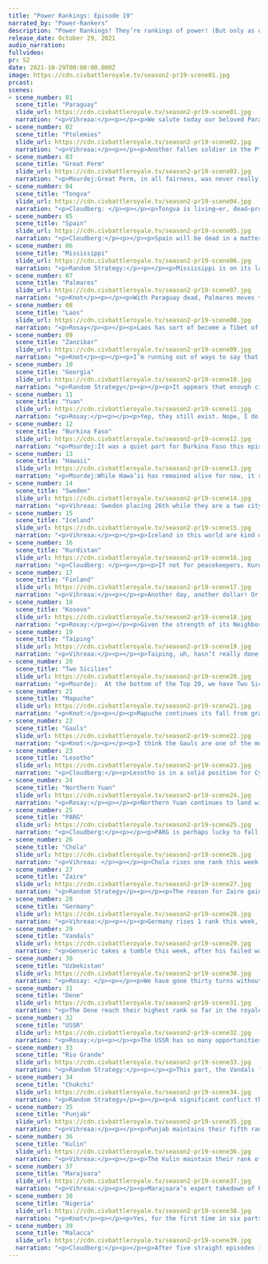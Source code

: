 ```yaml
---
title: "Power Rankings: Episode 19"
narrated_by: "Power-Rankers"
description: "Power Rankings! They’re rankings of power! (But only as of the instant of the end of the previous episode, as these are not meant to be future predictions!) Power Rankings!"
release_date: October 29, 2021
audio_narration:
fullvideo:
pr: S2
date: 2021-10-29T00:00:00.000Z
image: https://cdn.civbattleroyale.tv/season2-pr19-scene01.jpg
prcast:
scenes:
- scene_number: 01
  scene_title: "Paraguay"
  slide_url: https://cdn.civbattleroyale.tv/season2-pr19-scene01.jpg
  narration: "<p>Vihreaa:</p><p></p><p>We salute today our beloved Paraguay, NEVER thought to be the top prediction to win South America, following in the steps of Uruguay and Brazil. Unfortunately for them, a stagnant midgame prevented them from amassing the power necessary to win the continent. While they were NEVER among the strongest civs in South America for most of the game, Marajoara growing advantage finally broke the dam of peace between the two nations, and Paraguay quickly fell following the Marajoaran construction of Skynet. We salute you, Solano Lopez.</p>"
- scene_number: 02
  scene_title: "Ptolemies"
  slide_url: https://cdn.civbattleroyale.tv/season2-pr19-scene02.jpg
  narration: "<p>Vihreaa:</p><p></p><p>Another fallen soldier in the Ptolemies this week. Having a strong start to the game gave many people confidence that the Ptolemies could find their way to the top spot. While they remained a solid pick around 10th place for several parts, They were ultimately crippled by Nigeria deciding to roll over, with their technological superiority, the Ptolemies couldn’t do much of a thing. It is fortunate in itself that they lasted this long, as for the longest time their last city was surrounded by Nigerian units that just couldn’t capture cities. Silly AI! But alas, for we must say goodbye to the Ptolemies in the world, but we shall greet them again as they join us in the submarine.</p>"
- scene_number: 03
  scene_title: "Great Perm"
  slide_url: https://cdn.civbattleroyale.tv/season2-pr19-scene03.jpg
  narration: "<p>Msurdej:Great Perm, in all fairness, was never really that great. While the PR crew thought Stephen I had a chance, it became clear that Perm would be playing second banana to the USSR. Trapped between the Soviets and PARG, Great Perm could do little to break out. In the end, the Soviets killed them, and they’ll be one of those civs you’ll almost certainly forget was the CBR. So long Stephen, you mediocre master.</p>"
- scene_number: 04
  scene_title: "Tongva"
  slide_url: https://cdn.civbattleroyale.tv/season2-pr19-scene04.jpg
  narration: "<p>Cloudberg: </p><p></p><p>Tongva is living—er, dead—proof that no one south of about 14th place should get comfortable. After climbing to a record high of 24th place last episode, a sudden blitz by the Dene and the Chukchi saw Tongva’s mini-empire overrun in a matter of turns, with very little that Toypurina could do about it: privateers just can’t  stand up to advanced destroyers. Tongva therefore drops 12 ranks to a final placement of 36th, although credit where credit is due, they finished 11 ranks ahead of where we put them in part 0, and they surprised everyone by taking the capital of the Chinook, a civ which was initially considered much stronger. So at the end of the day, Toypurina does have something to be proud of.</p>"
- scene_number: 05
  scene_title: "Spain"
  slide_url: https://cdn.civbattleroyale.tv/season2-pr19-scene05.jpg
  narration: "<p>Cloudberg:</p><p></p><p>Spain will be dead in a matter of turns. Not even a miracle can save them at this point, because they will probably be dead before the Gauls even think about making peace. We’re so confident of this that we’ve put them ahead of the Mississippi, who are on one city with no hit points left. Now, watch us be completely wrong.</p>"
- scene_number: 06
  scene_title: "Mississippi"
  slide_url: https://cdn.civbattleroyale.tv/season2-pr19-scene06.jpg
  narration: "<p>Random Strategy:</p><p></p><p>Mississippi is on its last city, and it's in black health. Yet somehow they are not ranked last? How is this possible? The answer: the lost Paraguay Paratroopers Peacekeeping Patrol. Even though their homeland has been destroyed, they are still able to prevent the same fate from happening to Mississippi. Though among them is also a sussy imposter... If the presence of the imposter affects the cohesion of the group in any way then Mississippi will die immediately.</p>"
- scene_number: 07
  scene_title: "Palmares"
  slide_url: https://cdn.civbattleroyale.tv/season2-pr19-scene07.jpg
  narration: "<p>Knot</p><p></p><p>With Paraguay dead, Palmares moves to 3rd most powerful civ in South America. Sure, that’s 3rd out of three civs, but that’s still an accomplishment considering how bad they’ve been since the Vandals attacked. Oh wait, Kulin is technically on South America, so I guess that makes Kulin the third best South America civ. Huh. Well, I tried to be positive.</p>"
- scene_number: 08
  scene_title: "Laos"
  slide_url: https://cdn.civbattleroyale.tv/season2-pr19-scene08.jpg
  narration: "<p>Rosay</p><p></p><p>Laos has sort of become a Tibet of this game, Where only one regional superpower has all of the opportunities in the world to end them but chooses not too and keeps them as a pet. Honestly this is likely the best possible outcome for Laos, at least until endgame, considering that the other option is "die a horrific death and have a write up about you that says you did next to nothing this game". Heres to hoping you do slightly better in endgame Laos.</p>"
- scene_number: 09
  scene_title: "Zanzibar"
  slide_url: https://cdn.civbattleroyale.tv/season2-pr19-scene09.jpg
  narration: "<p>Knot</p><p></p><p>I’m running out of ways to say that I hate Zanzibar. They continue to exist because Kulin surrounded their one and only city. They continue to take up space on the PR for no reason other than completion. They’ve made little to no impact on the game. They aren’t even hilariously bad like Peru Bolivia; they’re just here. They are the Muscovy of CBRXII. Who were the Muscovy, you ask? That’s exactly my point.</p>"
- scene_number: 10
  scene_title: "Georgia"
  slide_url: https://cdn.civbattleroyale.tv/season2-pr19-scene10.jpg
  narration: "<p>Random Strategy</p><p></p><p>It appears that enough civs have died that city states are now in the top half. Still dead as soon as anyone breathes in their direction, and Georgia doesn't even have peacekeepers to protect them.</p>"
- scene_number: 11
  scene_title: "Yuan"
  slide_url: https://cdn.civbattleroyale.tv/season2-pr19-scene11.jpg
  narration: "<p>Rosay:</p><p></p><p>Yep, they still exist. Nope, I do not care about them. Yes, I viciously hate them for being one of the few rumps nearly impossible to kill.</p>"
- scene_number: 12
  scene_title: "Burkina Faso"
  slide_url: https://cdn.civbattleroyale.tv/season2-pr19-scene12.jpg
  narration: "<p>Msurdej:It was a quiet part for Burkina Faso this episode, and no news is good news in that regard. While Ubari may no longer hold the record for biggest population city in the cylinder, but the former Tuareg city in the middle of Libyan Sahara will always hold a place in our hearts.</p>"
- scene_number: 13
  scene_title: "Hawaii"
  slide_url: https://cdn.civbattleroyale.tv/season2-pr19-scene13.jpg
  narration: "<p>Msurdej:While Hawa’ii has remained alive for now, it remains to be seen how much longer they’ll live. With only two cities and a pitiful army, either Kulin or Malacca could wipe them out in a matter of turns. It just remains to be seen whether one of them will take the plunge before Cycle 2, or if Lili'uokalani can survive the storm of Cycle 2.</p>"
- scene_number: 14
  scene_title: "Sweden"
  slide_url: https://cdn.civbattleroyale.tv/season2-pr19-scene14.jpg
  narration: "<p>Vihreaa: Sweden placing 26th while they are a two city rump state banished to the Arctic shows how the game is already thinning out. Being effectively the biggest rump, Sweden acts as the gatekeeper between civs that have no chance of winning and civs who still might try to pretend they have a chance of winning. Unfortunately for them, their time is numbered, as the inevitable occurrence of total war at the end of Cycle 1 will certainly spell Sweden’s doom.</p>"
- scene_number: 15
  scene_title: "Iceland"
  slide_url: https://cdn.civbattleroyale.tv/season2-pr19-scene15.jpg
  narration: "<p>Vihreaa:</p><p></p><p>Iceland in this world are kind of like the Amish, it would seem. They still have technology from centuries ago. Frigates. They literally are still using Frigates. I suppose nobody wants the cold wasteland of Iceland and Greenland enough to invade them. To each their own I suppose.</p>"
- scene_number: 16
  scene_title: "Kurdistan"
  slide_url: https://cdn.civbattleroyale.tv/season2-pr19-scene16.jpg
  narration: "<p>Cloudberg: </p><p></p><p>If not for peacekeepers, Kurdistan would have been dead 150 turns ago. That is a fact. But it also means that Kurdistan’s chances of making it to Cycle 2 are effectively zero, because they will die instantly when world war is declared at the end of cycle 1. The only question is what place they will finish.</p>"
- scene_number: 17
  scene_title: "Finland"
  slide_url: https://cdn.civbattleroyale.tv/season2-pr19-scene17.jpg
  narration: "<p>Vihreaa:</p><p></p><p>Another day, another dollar! Or for Finland, another part where absolutely nothing happens. But hey, is that really so bad? Multiple power rankers weighed in on the matter, and agreed that Finland is probably one of nicer places to live on the cylinder. Not much of the dystopian technology, hasn’t seen war in a long time, and not in the middle of the desert or something.</p>"
- scene_number: 18
  scene_title: "Kosovo"
  slide_url: https://cdn.civbattleroyale.tv/season2-pr19-scene18.jpg
  narration: "<p>Rosay:</p><p></p><p>Given the strength of its Neighbors, its honestly a miracle that Kosovo has survived for as long as it did. Granted a lot of this is due to terrain, but the nation's ability to not die is pretty note worthy. Its not like an annoying outlasting either where the civ should be dead but isn't do to peacekeeper bullshit (looking at YOU Yuan) id honestly give the nation a 50/50 chance of holding out until endgame though alot of things can change in the course of a few turns, but the best possible scenario for Kosovo would likely be Germany collapsing by the hands of the Soviets, leaving Kosovo to pick of the crumbs from the conflict, with the worst being a Soviet or German invasion of Anatolia.</p>"
- scene_number: 19
  scene_title: "Taiping"
  slide_url: https://cdn.civbattleroyale.tv/season2-pr19-scene19.jpg
  narration: "<p>Vihreaa:</p><p></p><p>Taiping, uh, hasn’t really done much of anything for quite a while. It seems to me like they’re kind of just like waiting to be eliminated. (Malacca make it happen) With only 78 techs, they are neither large enough nor technologically advanced enough to win any wars against their neighbors, so they’re just spinning their wheels waiting for the inevitable at this point.</p>"
- scene_number: 20
  scene_title: "Two Sicilies"
  slide_url: https://cdn.civbattleroyale.tv/season2-pr19-scene20.jpg
  narration: "<p>Msurdej:  At the bottom of the Top 20, we have Two Sicilies. Having ended their war with Germany this part, Ferdinand now has one goal in the game: Survive until Cycle 2. While they have a decent enough empire, this war has proven they can’t become a great, or world power in this cylinder. In Cycle 2 though, Ferdinand can make a larger empire, use their uniques to take control of the Mediterranean, and become a power that way. It’s a long shot, but it's the only shot he’s got right now. </p>"
- scene_number: 21
  scene_title: "Mapuche"
  slide_url: https://cdn.civbattleroyale.tv/season2-pr19-scene21.jpg
  narration: "<p>Knot:</p><p></p><p>Mapuche continues its fall from grace as the reality of their situation continues to cement itself. Of the “real civs” that have the tiniest, tiniest chance of still winning the BR, I consider Mapuche to be the lowest civ that technically falls into that category (maybe Taiping? I don’t know). They settled enough cities that Cycle 2 could still hold some sort of incredibly lucky start for them that makes them a superpower overnight, but the odds are incredibly low. More likely than not, they get eaten by Marajoara, and we’re writing their eulogy here very soon.</p>"
- scene_number: 22
  scene_title: "Gauls"
  slide_url: https://cdn.civbattleroyale.tv/season2-pr19-scene22.jpg
  narration: "<p>Knot:</p><p></p><p>I think the Gauls are one of the most important civs remaining in the game at this moment. No seriously. Think about it. The era of easy expansion for most civs is long gone. There’s no more Paraguays or Burkina Fasos that are just sitting there waiting for a stronger civ to eat them and thus become a world power. Most of the remaining civs are all either rumps, big enough to be very annoying to fight, or super powers that will not bend easily. The Gauls are one of the few remaining civ right now that would be easy to take out, but would provide a huge advantage for the civ that did, and there are some very good contenders. The Vandals and Germany are the two obvious ones, but I could see a USSR snipe, or even a Nigerian or Uzbekistan attack if either of them get real ambitious. I predict the civ/civs that get the Gaul’s goods is gonna be the last big movers of the pre-cycle-2 round, and I’d be surprised if no one does it. Their eventual butchering of Spain should all but ensure that someone will get mad at them. The Gauls can’t keep living on borrowed time forever</p>"
- scene_number: 23
  scene_title: "Lesotho"
  slide_url: https://cdn.civbattleroyale.tv/season2-pr19-scene23.jpg
  narration: "<p>Cloudberg:</p><p>Lesotho is in a solid position for Cycle 2, as long as they can avoid any major wars up until that point. The difference in stats between them and their nearest remaining neighbor, Zaire, is low enough that the two would be evenly matched by the time they meet each other after the reset, meaning that Lesotho will have a lot of space to expand and no neighbors who start out with more bonuses than they do. But will Lesotho ever break out of the zone between ranks 15 and 19, where they have been since episode 5? Only time will tell.</p>"
- scene_number: 24
  scene_title: "Northern Yuan"
  slide_url: https://cdn.civbattleroyale.tv/season2-pr19-scene24.jpg
  narration: "<p>Rosay:</p><p></p><p>Northern Yuan continues to land within the tier of "civs which are noticeable but not remarkable", Though at least they had a pretty good part all things considered. Along with a nice set of intercontinental proxy wars, further bullying Taiping, and taking some cities off of PARG. Of course it isn't all sunshine and rainbows for the nation, after all the nation will likely entire another debt cycle though hopefully it wont be as bad as Uzbekistan's (oh we'll get to them). The true loss however, is the tragedy of Northern Yuanmerica, gone too soon, you were too precious for this world.</p>"
- scene_number: 25
  scene_title: "PARG"
  slide_url: https://cdn.civbattleroyale.tv/season2-pr19-scene25.jpg
  narration: "<p>Cloudberg:</p><p></p><p>PARG is perhaps lucky to fall only three ranks this episode after losing four cities to Punjab, despite Punjab bringing like three robot infantry vs. Kolchak’s massive carpet of modern armor. But that’s what air superiority will do to a civ, isn’t it! The outcome of that conflict, which Kolchak himself started, raises questions about whether PARG is capable of defending itself for long enough to survive until Cycle 2, especially considering that they’ve simultaneously racked up two losses against Northern Yuan. Any time now, it seems, the other shoe is going to drop.</p>"
- scene_number: 26
  scene_title: "Chola"
  slide_url: https://cdn.civbattleroyale.tv/season2-pr19-scene26.jpg
  narration: "<p>Vihreaa: </p><p></p><p>Chola rises one rank this week, up to 14th. With their hyper coastal empire, Chola has one of the most technologically advanced navies in the game. Unfortunately for them almost their entire empire borders Punjab, one of the strongest land based empires. In many ways, Chola is like a B tier Malacca, and in my opinion, would be quickly rumpified in another war with Punjab. Perhaps lasting until Cycle 2 will be their salvation.</p>"
- scene_number: 27
  scene_title: "Zaire"
  slide_url: https://cdn.civbattleroyale.tv/season2-pr19-scene27.jpg
  narration: "<p>Random Strategy</p><p></p><p>The reason for Zaire gaining a rank is PARG going down. However, there is also some hope on the horizon. Nigeria is about to finish the tech tree, and has already got every useful tech, which means that Zaire is going to start closing the tech gap. That tech gap was Nigeria's main advantage so it disappearing is great for Zaire. In Cycle 2 Africa is going to be quite crowded, with the Vandals, Nigeria, Zaire and Lesotho vying for limited space. To best prepare for it, all I can do is suggest the same as last week: weaken Lesotho as much as possible. Going into Cycle 2 with a weak, easily conquerable neighbour could be the thing that allows Zaire to get ahead of Nigeria in Cycle 2.</p>"
- scene_number: 28
  scene_title: "Germany"
  slide_url: https://cdn.civbattleroyale.tv/season2-pr19-scene28.jpg
  narration: "<p>Vihreaa:</p><p></p><p>Germany rises 1 rank this week, but is still in a precarious position. They have not had any wars with major gains recently, and their war with Two Sicilies stalled out with minimal gains. With a large portion of their empire carpeted by other nations, Germany needs to build an army to conquer some of their neighbors before cycle 2 begins. Doing so would give them more space to start with, thus improving their chances in the long term.</p>"
- scene_number: 29
  scene_title: "Vandals"
  slide_url: https://cdn.civbattleroyale.tv/season2-pr19-scene29.jpg
  narration: "<p>Genseric takes a tumble this week, after his failed war against the Rio Grande. But all things considered, this could have gone MUCH worse for The Vandals. With a enemy with more tech, forces, and a bugged defense for their cities, The Vandals could have lost more than just two cities. But the war has shown that Genseric can’t keep up with other top tier civs on the battlefield. Their best best is to use the backroom savvy they got the peace deal with to keep things civil until Cycle 2.</p>"
- scene_number: 30
  scene_title: "Uzbekistan"
  slide_url: https://cdn.civbattleroyale.tv/season2-pr19-scene30.jpg
  narration: "<p>Rosay: </p><p></p><p>We have gone thirty turns without the Uzbeks reasearching a single technology and this is entirely due to the nations black hole of a treasury. Instead of selling units outside of their territory (like they should) the Uzbeks have decided to carpet even more units, further feeding the endless debt that the nation suffers further stalling the nation's technological progress. Now Punjab, The Soviets, hell even PARG (to an extent) can all become a massive threat to the nation with half of its ground forces scattered across the cylinder.</p>"
- scene_number: 31
  scene_title: "Dene"
  slide_url: https://cdn.civbattleroyale.tv/season2-pr19-scene31.jpg
  narration: "<p>The Dene reach their highest rank so far in the royale, placing 9th this week. They are an exciting underdog, having consolidated power through conquering most of Mississippi and Tongva, but lag behind in key demographics such as techs and production. With their direct neighbors being two higher ranked civs, a metaphorical rock and a hard place, the Dene have an uphill climb to the top, and 9th place may be their ceiling for the game.</p>"
- scene_number: 32
  scene_title: "USSR"
  slide_url: https://cdn.civbattleroyale.tv/season2-pr19-scene32.jpg
  narration: "<p>Rosay:</p><p></p><p>The USSR has so many opportunities to really make a splash right before we reach endgame to become a true force to be reckoned with. Parg is significantly weaker than the Soviets and the two can possibly recreate the Russian civil war, Germany has been stagnant for several parts, Uzbekistan is utterly in the economic shitter, and the rest of the soviets neighbors are rumps. However the overall landscape of the game is likely to neutralize soon, as we reach the end of the tech tree, overall game momentum has begun to stagnate as late game technologies and AIs bashing their heads against brick walls usually result in no progress being made. If the USSR wants to make some final moves, they need to act fast or else they will not stand the test of time.</p>"
- scene_number: 33
  scene_title: "Rio Grande"
  slide_url: https://cdn.civbattleroyale.tv/season2-pr19-scene33.jpg
  narration: "<p>Random Strategy:</p><p></p><p>This part, the Vandals foolishly declare war on Rio Grande, allowing Antonio Rosillo to grab the entirety of the east coast... or not, as the Vandals realise their mistake and sue for peace only 6 turns later, and Antonio Rosillo is apparently very forgiving. Still, the sheer dominance displayed in this war by Rio Grande against another top-tier civ is good evidence of Rio Grande's capabilities. They don't only have cheated defence, they have also risen to 4th in tech, with a vast array of powerful units such as giant death robots and chimeras. Due to the Dene running out of money last episode, Rio Grande is currently significantly outteching them (and thanks to nuclear fusion, also significantly outproducing them), which means now is the perfect time to strike, before the Dene can catch up. And being alone on your continent is a far better Cycle 2 situation than having to share.</p>"
- scene_number: 34
  scene_title: "Chukchi"
  slide_url: https://cdn.civbattleroyale.tv/season2-pr19-scene34.jpg
  narration: "<p>Random Strategy</p><p></p><p>A significant conflict this part was World War Yuan (which consisted of pretty much the entire world against the Northern Yuan peacekeepers). The Chukchi, however, were notable by their absence from this conflict. The one civ that could actually deal with the source of the problem. Instead, they prefered taking on the much easier - and much more worthless - target of Tongva. Come on, Lawtiliwadlin, have a little more ambition. Last write-up I did suggest Tongva first, then Northern Yuan second, but when there is an amazing opportunity of conquering Northern Yuan without taking diplomatic penalties you should take it! Now all that's happened is Northern Yuan is slightly stronger (though still very conquerable by the Chukchi).</p>"
- scene_number: 35
  scene_title: "Punjab"
  slide_url: https://cdn.civbattleroyale.tv/season2-pr19-scene35.jpg
  narration: "<p>Vihreaa:</p><p></p><p>Punjab maintains their fifth ranked position again this week, amid making unexpectedly large gains against PARG. One of the biggest things holding them back from being ranked higher in this game is their tech, having only 106 techs while 3 of the 4 civs ranked higher than them have already finished the tech tree pretty much, at about 122 techs. Fortunately for Punjab, though, that advantage will only shrink as time passes. Punjab is in a good position geographically, having multiple neighbors they could make gains on in future wars. Uzbekistan, for example, is a few techs behind Punjab with 0 effective science due to their incredible deficit of GPT. This means that as the game goes on, Punjab will gain a greater tech advantage over them and thus be more capable of defeating them in a war.</p>"
- scene_number: 36
  scene_title: "Kulin"
  slide_url: https://cdn.civbattleroyale.tv/season2-pr19-scene36.jpg
  narration: "<p>Vihreaa:</p><p></p><p>The Kulin maintain their rank of 4th this week, and I believe it’s apt to explain why they only rank 4th, despite their higher placement in different key stats. As you can see by our ranking of the Kulin, we have little confidence in the Kulin to actually win the game. In all of our royales, we have seen a strong empire basing in the Australian continent, but they have been yet to successfully capture and hold meaningful territory outside of Australia or Pacific islands. Kulin’s two avenues for expansion lies with Marajoara and the Mapuche to their east, and Malacca to their west. The logistics of crossing an army across the Pacific is a problem in itself, and beating Malacca in their home territory is another entire battle in itself. It is my prediction that Kulin will only take the number one spot if they can manage to capture and hold an overseas colony, something no Australian based empire has done before.</p>"
- scene_number: 37
  scene_title: "Marajoara"
  slide_url: https://cdn.civbattleroyale.tv/season2-pr19-scene37.jpg
  narration: "<p>Vihreaa:</p><p></p><p>Marajoara’s expert takedown of Paraguay has put them on the fast track to being the strongest empire in South America. With the only other major empire with a presence in South America being the Mapuche, an empire that Marajoara has over 4 times the production, 10 more techs, and a 6 times larger military, Marajoara can conquer the Mapuche at any time they want. Expansion towards the north in Rio Grande is basically impossible unfortunately, with their cities with over 600 defense on average. Consolidating power in South America is always a good sign for that civ, though, as those who have done that have historically done quite well, with one victory and another top 3 finish in the previous two royales we have conducted.</p>"
- scene_number: 38
  scene_title: "Nigeria"
  slide_url: https://cdn.civbattleroyale.tv/season2-pr19-scene38.jpg
  narration: "<p>Knot</p><p></p><p>Yes, for the first time in six parts, Nigeria falls out of the number one spot. It might look like a sudden shift, but Nigeria’s been kinda stagnant for a while. They’re no longer number one in stats. It’s not like they stopped bolstering their stats, but they haven’t been going quite as bananas as other top contenders like our new #1. Their main lead for most of the game has been in science, but as we reach the end of this cycle, that tech lead starts to matter less and less. Zaire and the Vandals are projected to finish their tech trees within the next part or two, and once that happens, Nigeria is not going to have the same advantage over its neighbors that it had before. On top of this, Nigeria didn’t gain some of the best wonders they were expected to receive, and their military isn’t quite as scary as it was before. There’s some cause to argue that Nigeria has squandered their lead a bit. However, I personally think Nigeria is still in a fantastic position. All it takes is one war on the Vandals or Zaire, and they basically get to start cycle 2 with an entire continent all to themselves. We may see Nigeria reclaim their throne very, very soon</p>"
- scene_number: 39
  scene_title: "Malacca"
  slide_url: https://cdn.civbattleroyale.tv/season2-pr19-scene39.jpg
  narration: "<p>Cloudberg:</p><p></p><p>After five straight episodes in second place, Malacca has regained the top spot, but there’s no single, satisfying reason as to why. However, there are plenty of small reasons. For one, they built several excellent late game wonders and made it to the end of the tech tree ahead of Nigeria, the previous number one, who they have surpassed in a number of other stats as well. Malacca is now second in stats only to the Kulin, but does not have the Kulin’s relative lack of invadable neighbors. Malacca is also engaged in a war in North  America, where they took a couple of coastal cities from the Dene, including the former Tongva capital, and seem likely to hold them. But there is reason for concern, mainly because they haven’t upgraded their navy from regular destroyers to advanced destroyers, while Kulin has. So unless they do it soon, we might change our minds about putting Malacca #1.</p>"
---
```

